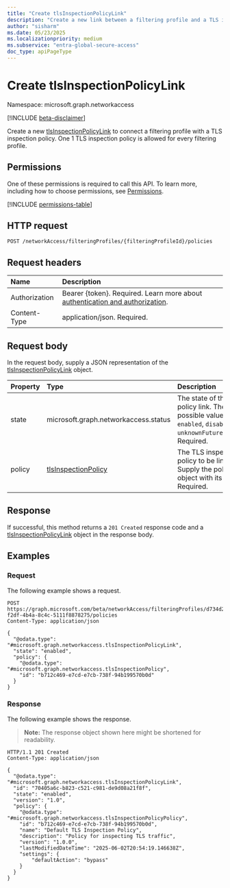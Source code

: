 ```yaml
---
title: "Create tlsInspectionPolicyLink"
description: "Create a new link between a filtering profile and a TLS inspection policy."
author: "sisharm"
ms.date: 05/23/2025
ms.localizationpriority: medium
ms.subservice: "entra-global-secure-access"
doc_type: apiPageType
---
```


# Create tlsInspectionPolicyLink

Namespace: microsoft.graph.networkaccess

[!INCLUDE [beta-disclaimer](../../includes/beta-disclaimer.md)]

Create a new [tlsInspectionPolicyLink](../resources/networkaccess-tlsinspectionpolicylink.md) to connect a filtering profile with a TLS inspection policy. One 1 TLS inspection policy is allowed for every filtering profile.

## Permissions

One of these permissions is required to call this API. To learn more, including how to choose permissions, see [Permissions](/graph/permissions-overview).

<!-- {
  "blockType": "permissions",
  "name": "networkaccess-tlsinspectionpolicylink-post-permissions"
}
-->
[!INCLUDE [permissions-table](../includes/permissions/networkaccess-tlsinspectionpolicylink-post-permissions.md)]

## HTTP request

<!-- {
  "blockType": "ignored"
}
-->
``` http
POST /networkAccess/filteringProfiles/{filteringProfileId}/policies
```

## Request headers

|Name|Description|
|:---|:---|
|Authorization|Bearer {token}. Required. Learn more about [authentication and authorization](/graph/auth/auth-concepts).|
|Content-Type|application/json. Required.|

## Request body

In the request body, supply a JSON representation of the [tlsInspectionPolicyLink](../resources/networkaccess-tlsinspectionpolicylink.md) object.

|Property|Type|Description|
|:---|:---|:---|
|state|microsoft.graph.networkaccess.status|The state of the policy link. The possible values are: `enabled`, `disabled`, `unknownFutureValue`. Required.|
|policy|[tlsInspectionPolicy](../resources/networkaccess-tlsInspectionPolicy.md)|The TLS inspection policy to be linked. Supply the policy object with its ID. Required.|

## Response

If successful, this method returns a `201 Created` response code and a [tlsInspectionPolicyLink](../resources/networkaccess-tlsinspectionpolicylink.md) object in the response body.

## Examples

### Request

The following example shows a request.
<!-- {
  "blockType": "request",
  "name": "create_tlsinspectionpolicylink",
  "sampleKeys": ["d734d2de-f2df-4b4a-8c4c-5111f8878275"]
}
-->
``` http
POST https://graph.microsoft.com/beta/networkAccess/filteringProfiles/d734d2de-f2df-4b4a-8c4c-5111f8878275/policies
Content-Type: application/json

{
  "@odata.type": "#microsoft.graph.networkaccess.tlsInspectionPolicyLink",
  "state": "enabled",
  "policy": {
    "@odata.type": "#microsoft.graph.networkaccess.tlsInspectionPolicy",
    "id": "b712c469-e7cd-e7cb-738f-94b199570b0d"
  }
}
```

### Response

The following example shows the response.
>**Note:** The response object shown here might be shortened for readability.
<!-- {
  "blockType": "response",
  "truncated": true,
  "@odata.type": "microsoft.graph.networkaccess.tlsInspectionPolicyLink"
}
-->
``` http
HTTP/1.1 201 Created
Content-Type: application/json

{
  "@odata.type": "#microsoft.graph.networkaccess.tlsInspectionPolicyLink",
  "id": "70405a6c-b823-c521-c981-de9d08a21f8f",
  "state": "enabled",
  "version": "1.0",
  "policy": {
    "@odata.type": "#microsoft.graph.networkaccess.tlsInspectionPolicyPolicy",
    "id": "b712c469-e7cd-e7cb-738f-94b199570b0d",
    "name": "Default TLS Inspection Policy",
    "description": "Policy for inspecting TLS traffic",
    "version": "1.0.0",
    "lastModifiedDateTime": "2025-06-02T20:54:19.146638Z",
    "settings": {
        "defaultAction": "bypass"
    }
  }
}

